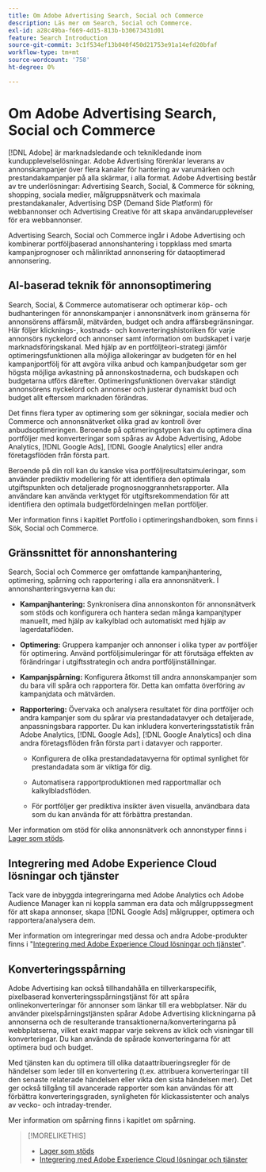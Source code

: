 ```yaml
---
title: Om Adobe Advertising Search, Social och Commerce
description: Läs mer om Search, Social och Commerce.
exl-id: a28c49ba-f669-4d15-813b-b30673431d01
feature: Search Introduction
source-git-commit: 3c1f534ef13b040f450d21753e91a14efd20bfaf
workflow-type: tm+mt
source-wordcount: '758'
ht-degree: 0%

---
```


# Om Adobe Advertising Search, Social och Commerce

[!DNL Adobe] är marknadsledande och teknikledande inom kundupplevelselösningar. Adobe Advertising förenklar leverans av annonskampanjer över flera kanaler för hantering av varumärken och prestandakampanjer på alla skärmar, i alla format. Adobe Advertising består av tre underlösningar: Advertising Search, Social, &amp; Commerce för sökning, shopping, sociala medier, målgruppsnätverk och maximala prestandakanaler, Advertising DSP (Demand Side Platform) för webbannonser och Advertising Creative för att skapa användarupplevelser för era webbannonser.

Advertising Search, Social och Commerce ingår i Adobe Advertising och kombinerar portföljbaserad annonshantering i toppklass med smarta kampanjprognoser och målinriktad annonsering för dataoptimerad annonsering.

## AI-baserad teknik för annonsoptimering

Search, Social, &amp; Commerce automatiserar och optimerar köp- och budhanteringen för annonskampanjer i annonsnätverk inom gränserna för annonsörens affärsmål, mätvärden, budget och andra affärsbegränsningar. Här följer klicknings-, kostnads- och konverteringshistoriken för varje annonsörs nyckelord och annonser samt information om budskapet i varje marknadsföringskanal. Med hjälp av en portföljteori-strategi jämför optimeringsfunktionen alla möjliga allokeringar av budgeten för en hel kampanjportfölj för att avgöra vilka anbud och kampanjbudgetar som ger högsta möjliga avkastning på annonskostnaderna, och budskapen och budgetarna utförs därefter. Optimeringsfunktionen övervakar ständigt annonsörens nyckelord och annonser och justerar dynamiskt bud och budget allt eftersom marknaden förändras.

Det finns flera typer av optimering som ger sökningar, sociala medier och Commerce och annonsnätverket olika grad av kontroll över anbudsoptimeringen. Beroende på optimeringstypen kan du optimera dina portföljer med konverteringar som spåras av Adobe Advertising, Adobe Analytics, [!DNL Google Ads], [!DNL Google Analytics] eller andra företagsflöden från första part.

Beroende på din roll kan du kanske visa portföljresultatsimuleringar, som använder prediktiv modellering för att identifiera den optimala utgiftspunkten och detaljerade prognosnoggrannhetsrapporter. Alla användare kan använda verktyget för utgiftsrekommendation för att identifiera den optimala budgetfördelningen mellan portföljer.

Mer information finns i kapitlet Portfolio i optimeringshandboken, som finns i Sök, Social och Commerce.

## Gränssnittet för annonshantering

Search, Social och Commerce ger omfattande kampanjhantering, optimering, spårning och rapportering i alla era annonsnätverk. I annonshanteringsvyerna kan du:

* **Kampanjhantering:** Synkronisera dina annonskonton för annonsnätverk som stöds och konfigurera och hantera sedan många kampanjtyper manuellt, med hjälp av kalkylblad och automatiskt med hjälp av lagerdataflöden.

* **Optimering:** Gruppera kampanjer och annonser i olika typer av portföljer för optimering. Använd portföljsimuleringar för att förutsäga effekten av förändringar i utgiftsstrategin och andra portföljinställningar.

* **Kampanjspårning:** Konfigurera åtkomst till andra annonskampanjer som du bara vill spåra och rapportera för. Detta kan omfatta överföring av kampanjdata och mätvärden.

* **Rapportering:** Övervaka och analysera resultatet för dina portföljer och andra kampanjer som du spårar via prestandadatavyer och detaljerade, anpassningsbara rapporter. Du kan inkludera konverteringsstatistik från Adobe Analytics, [!DNL Google Ads], [!DNL Google Analytics] och dina andra företagsflöden från första part i datavyer och rapporter.

   * Konfigurera de olika prestandadatavyerna för optimal synlighet för prestandadata som är viktiga för dig.

   * Automatisera rapportproduktionen med rapportmallar och kalkylbladsflöden.

   * För portföljer ger prediktiva insikter även visuella, användbara data som du kan använda för att förbättra prestandan.

Mer information om stöd för olika annonsnätverk och annonstyper finns i [Lager som stöds](/help/search-social-commerce/introduction/supported-inventory.md).

## Integrering med Adobe Experience Cloud lösningar och tjänster

Tack vare de inbyggda integreringarna med Adobe Analytics och Adobe Audience Manager kan ni koppla samman era data och målgruppssegment för att skapa annonser, skapa [!DNL Google Ads] målgrupper, optimera och rapportera/analysera dem.

Mer information om integreringar med dessa och andra Adobe-produkter finns i &quot;[Integrering med Adobe Experience Cloud lösningar och tjänster](/help/search-social-commerce/introduction/integrations.md)&quot;.

## Konverteringsspårning

Adobe Advertising kan också tillhandahålla en tillverkarspecifik, pixelbaserad konverteringsspårningstjänst för att spåra onlinekonverteringar för annonser som länkar till era webbplatser. När du använder pixelspårningstjänsten spårar Adobe Advertising klickningarna på annonserna och de resulterande transaktionerna/konverteringarna på webbplatserna, vilket exakt mappar varje sekvens av klick och visningar till konverteringar. Du kan använda de spårade konverteringarna för att optimera bud och budget.

Med tjänsten kan du optimera till olika dataattribueringsregler för de händelser som leder till en konvertering (t.ex. attribuera konverteringar till den senaste relaterade händelsen eller vikta den sista händelsen mer). Det ger också tillgång till avancerade rapporter som kan användas för att förbättra konverteringsgraden, synligheten för klickassistenter och analys av vecko- och intraday-trender.

Mer information om spårning finns i kapitlet om spårning.

>[!MORELIKETHIS]
>
>* [Lager som stöds](supported-inventory.md)
>* [Integrering med Adobe Experience Cloud lösningar och tjänster](integrations.md)
